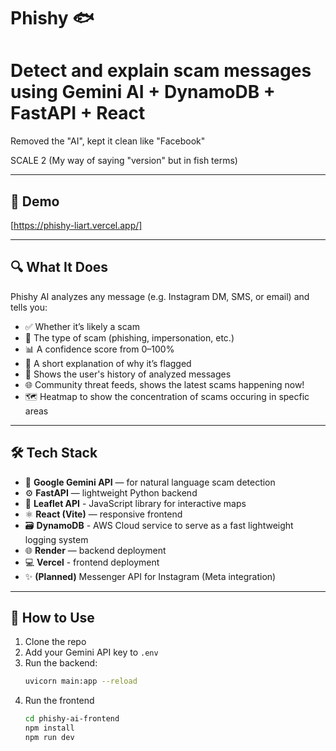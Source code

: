 # Phishy 🐟

# **Detect and explain scam messages using Gemini AI + DynamoDB + FastAPI + React**


Removed the "AI", kept it clean like "Facebook"

SCALE 2 (My way of saying "version" but in fish terms)

---

## 🚀 Demo
[https://phishy-liart.vercel.app/] 

---

## 🔍 What It Does

Phishy AI analyzes any message (e.g. Instagram DM, SMS, or email) and tells you:
- ✅ Whether it’s likely a scam
- 🧠 The type of scam (phishing, impersonation, etc.)
- 📊 A confidence score from 0–100%
- 📄 A short explanation of why it’s flagged
- 📜 Shows the user's history of analyzed messages
- 🌐 Community threat feeds, shows the latest scams happening now!
- 🗺️ Heatmap to show the concentration of scams occuring in specfic areas

---

## 🛠 Tech Stack

- 🧠 **Google Gemini API** — for natural language scam detection
- ⚙️ **FastAPI** — lightweight Python backend
- 🍃 **Leaflet API** - JavaScript library for interactive maps
- ⚛️ **React (Vite)** — responsive frontend
- 🗃️ **DynamoDB** - AWS Cloud service to serve as a fast lightweight logging system
- 🌐 **Render** — backend deployment
- 💻 **Vercel** - frontend deployment
- ✨ **(Planned)** Messenger API for Instagram (Meta integration)

---

## 🧪 How to Use

1. Clone the repo
2. Add your Gemini API key to `.env`
3. Run the backend:
   ```bash
   uvicorn main:app --reload
4. Run the frontend
    ```bash
   cd phishy-ai-frontend
    npm install
    npm run dev

